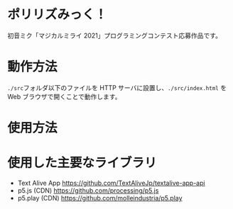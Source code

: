 # ポリリズみっく！

初音ミク「マジカルミライ 2021」プログラミングコンテスト応募作品です。

# 動作方法

`./src`フォルダ以下のファイルを HTTP サーバに設置し、`./src/index.html` を Web ブラウザで開くことで動作します。

# 使用方法

# 使用した主要なライブラリ

- Text Alive App
  https://github.com/TextAliveJp/textalive-app-api
- p5.js (CDN)
  https://github.com/processing/p5.js
- p5.play (CDN)
  https://github.com/molleindustria/p5.play
